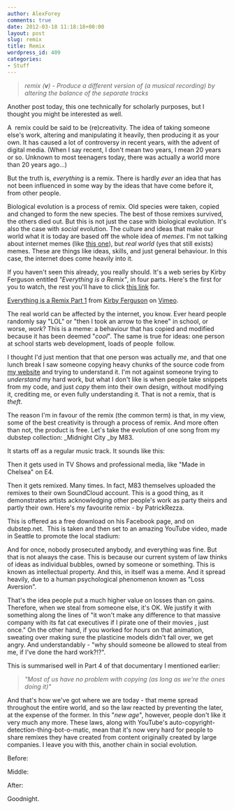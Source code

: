 ```yaml
---
author: AlexForey
comments: true
date: 2012-03-18 11:18:18+00:00
layout: post
slug: remix
title: Remix
wordpress_id: 409
categories:
- Stuff
---
```


> _remix (**v**) - Produce a different version of (a musical recording) by altering the balance of the separate tracks_


Another post today, this one technically for scholarly purposes, but I thought you might be interested as well.

A  remix could be said to be (re)creativity. The idea of taking someone else's work, altering and manipulating it heavily, then producing it as your own. It has caused a lot of controversy in recent years, with the advent of digital media. (When I say recent, I don't mean two years, I mean 20 years or so. Unknown to most teenagers today, there was actually a world more than 20 years ago...)

But the truth is, _everything_ is a remix. There is hardly _ever_ an idea that has not been influenced in some way by the ideas that have come before it, from other people.

Biological evolution is a process of remix. Old species were taken, copied and changed to form the new species. The best of those remixes survived, the others died out. But this is not just the case with biological evolution. It's also the case with _social_ evolution. The culture and ideas that make our world what it is today are based off the whole idea of _memes_. I'm not talking about internet memes (like [this one](http://i2.kym-cdn.com/entries/icons/original/000/007/447/hello-yes-this-is-dog.png)), but _real world_ (yes that still exists) memes. These are things like ideas, skills, and just general behaviour. In this case, the internet does come heavily into it.

If you haven't seen this already, you really should. It's a web series by Kirby Ferguson entitled _"Everything is a Remix"_, in four parts. Here's the first for you to watch, the rest you'll have to click [this link](http://bit.ly/FP0i1D) for.



[Everything is a Remix Part 1](http://vimeo.com/14912890) from [Kirby Ferguson](http://vimeo.com/kirbyferguson) on [Vimeo](http://vimeo.com).

The real world can be affected by the internet, you know. Ever heard people randomly say "LOL" or "then I took an arrow to the knee" in school, or worse, _work_? This is a meme: a behaviour that has copied and modified because it has been deemed "_cool_". The same is true for ideas: one person at school starts web development, loads of people  follow.

I thought I'd just mention that that one person was actually _me_, and that one lunch break I saw someone copying heavy chunks of the source code from [my website](http://alexforey.com) and trying to understand it. I'm not against someone trying to _understand_ my hard work, but what I don't like is when people take snippets from my code, and just _copy_ them into their own design, without modifying it, crediting me, or even fully understanding it. That is not a remix, that is _theft_.

The reason I'm in favour of the remix (the common term) is that, in my view, some of the best creativity is through a process of remix. And more often than not, the product is free. Let's take the evolution of one song from my dubstep collection: _Midnight City _by M83.

It starts off as a regular music track. It sounds like this:



Then it gets used in TV Shows and professional media, like "Made in Chelsea" on E4.

Then it gets remixed. Many times. In fact, M83 themselves uploaded the remixes to their own SoundCloud account. This is a good thing, as it demonstrates artists acknowledging other people's work as party theirs and partly their own. Here's my favourite remix - by PatrickRezza.



This is offered as a free download on his Facebook page, and on dubstep.net.  This is taken and then set to an amazing YouTube video, made in Seattle to promote the local stadium:



And for once, nobody prosecuted anybody, and everything was fine. But that is not always the case. This is because our current system of law thinks of ideas as individual bubbles, owned by someone or something. This is known as intellectual property. And this, in itself was a meme. And it spread heavily, due to a human psychological phenomenon known as "Loss Aversion".

That's the idea people put a much higher value on losses than on gains. Therefore, when we steal from someone else, it's OK. We justify it with something along the lines of "it won't make any difference to that massive company with its fat cat executives if I pirate one of their movies , just once." On the other hand, if you worked for _hours_ on that animation, sweating over making sure the plasticine models didn't fall over, we get angry. And understandably - "why should someone be allowed to steal from me, if I've done the hard work?!?".

This is summarised well in Part 4 of that documentary I mentioned earlier:


> _"Most of us have no problem with copying (as long as we're the ones doing it)"_


And that's how we've got where we are today - that meme spread throughout the entire world, and so the law reacted by preventing the later, at the expense of the former. In this "_new age_", however, people don't like it very much any more. These laws, along with YouTube's auto-copyright-detection-thing-bot-o-matic, mean that it's now very hard for people to share remixes they have created from content originally created by large companies. I leave you with this, another chain in social evolution.

Before:



Middle:



After:



Goodnight.
